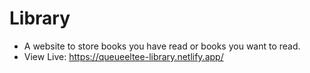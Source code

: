 # Library

- A website to store books you have read or books you want to read.
- View Live: https://queueeltee-library.netlify.app/